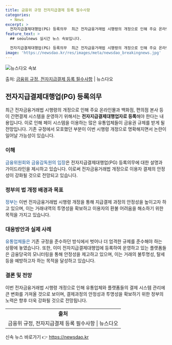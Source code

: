 ```yaml
---
title: 금융위 규정 전자지급결제 등록 필수사항
categories:
  - News
excerpt: >
  전자지급결제대행업(PG) 등록의무  최근 전자금융거래법 시행령의 개정으로 인해 주요 온라인몰과 백화점, 편의…
feature_text: >
  ## seoulnews 실시간 뉴스 속보입니다.

  전자지급결제대행업(PG) 등록의무  최근 전자금융거래법 시행령의 개정으로 인해 주요 온라인몰과 백화점, 편의…
image: 'https://newsdao.kr/res/images/meta/newsdao_breakingnews.jpg'
---
```


![뉴스다오 속보](https://newsdao.kr/res/images/meta/newsdao_breakingnews.jpg)

<p>출처: <a href="https://newsdao.kr/4412" rel="dofollow">금융위 규정, 전자지급결제 등록 필수사항</a> | 뉴스다오</p>

<h2 data-ke-size="size26">전자지급결제대행업(PG) 등록의무</h2>

<p>최근 전자금융거래법 시행령의 개정으로 인해 주요 온라인몰과 백화점, 편의점 본사 등이 간편결제 시스템을 운영하기 위해서는 <b>전자지급결제대행업자로 등록</b>해야 한다는 내용입니다. 이로 인해 페이 시스템을 이용하는 많은 유통업체들이 금융권 규제를 받게 될 전망입니다. 기존 규정에서 모호했던 부분이 이번 시행령 개정으로 명확해지면서 논란이 일어날 가능성이 있습니다.</p>

<h3>이해</h3>
<p><span style="color: #1a5490;">금융위원회와 금융감독원의 입장</span>은 전자지급결제대행업(PG) 등록의무에 대한 설명과 가이드라인을 제시하고 있습니다. 이로써 전자금융거래법 개정으로 이용자 결제의 안정성이 강화될 것으로 전망되고 있습니다.</p>

<h3>정부의 법 개정 배경과 목표</h3>
<p><span style="color: #1a5490;">정부는</span> 이번 전자금융거래법 시행령 개정을 통해 지급결제 과정의 안정성을 높이고자 하고 있으며, 이는 거래내역의 투명성을 확보하고 이용자의 환불 어려움을 해소하기 위한 목적을 가지고 있습니다.</p>

<h3>대응방안과 실제 사례</h3>
<p><span style="color: #1a5490;">유통업체들은</span> 기존 규정을 준수하던 방식에서 벗어나 더 엄격한 규제를 준수해야 하는 상황에 놓였습니다. 또한, 이미 전자지급결제대행업에 등록하여 운영하고 있는 플랫폼들은 금융당국의 모니터링을 통해 안정성을 제고하고 있으며, 이는 거래의 불투명성, 탈세 등을 예방하고자 하는 목적을 달성하고 있습니다.</p>

<h3>결론 및 전망</h3>
<p>이번 전자금융거래법 시행령 개정으로 인해 유통업체와 플랫폼들의 결제 시스템 관리에 큰 변화를 가져올 것으로 보이며, 결제과정의 안정성과 투명성을 확보하기 위한 정부의 노력은 향후 더욱 강화될 것으로 전망됩니다.</p>

<p data-ke-size="size16"></p>

<table>
	<tbody>
		<tr>
			<td style="text-align: center; height: 17px;"><b>출처</b></td>
		</tr>
		<tr>
			<td style="text-align: center; height: 17px;">금융위 규정, 전자지급결제 등록 필수사항 | 뉴스다오</td>
		</tr>
	</tbody>
</table> 

신속 뉴스 바로가기 👉 <a href="https://newsdao.kr" rel="dofollow">https://newsdao.kr</a>


